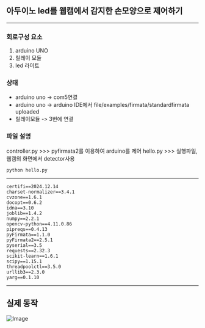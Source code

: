 ## 아두이노 led를 웹캠에서 감지한 손모양으로 제어하기
------
### 회로구성 요소
1. arduino UNO
2. 릴레이 모듈
3. led 라이트
### 상태
- arduino uno -> com5연결
- arduino uno -> arduino IDE에서 file/examples/firmata/standardfirmata uploaded
- 릴레이모듈 -> 3번에 연결

### 파일 설명
controller.py >>> pyfirmata2를 이용하여 arduino를 제어
hello.py >>> 실행파일, 웹캠의 화면에서 detector사용

```
python hello.py
```
-----
```
certifi==2024.12.14
charset-normalizer==3.4.1
cvzone==1.6.1
docopt==0.6.2
idna==3.10
joblib==1.4.2
numpy==2.2.1
opencv-python==4.11.0.86
pipreqs==0.4.13
pyFirmata==1.1.0
pyFirmata2==2.5.1
pyserial==3.5
requests==2.32.3
scikit-learn==1.6.1
scipy==1.15.1
threadpoolctl==3.5.0
urllib3==2.3.0
yarg==0.1.10
```

-------
## 실제 동작
![Image](https://github.com/user-attachments/assets/aef97cd2-99fb-4b71-a6f4-d5cd459eb353)
